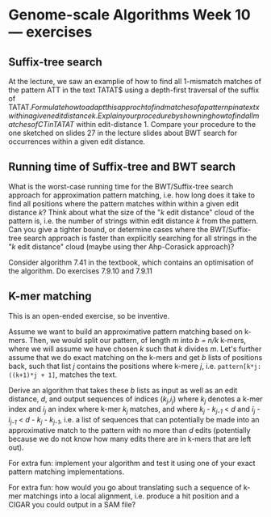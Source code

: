 # Genome-scale Algorithms Week 10 — exercises

## Suffix-tree search

At the lecture, we saw an examplie of how to find all 1-mismatch matches of the pattern ATT in the text TATAT$ using a depth-first traversal of the suffix of TATAT$. Formulate how to adapt this approch to find matches of a  pattern p in a text x within a given edit distance k. Explain your procedure by showning how to find all matches of CT in TATAT$ within edit-distance 1. Compare your procedure to the one sketched on slides 27 in the lecture slides about BWT search for occurrences within a given edit distance.

## Running time of Suffix-tree and BWT search

What is the worst-case running time for the BWT/Suffix-tree search approach for approximation pattern matching, i.e. how long does it take to find all positions where the pattern matches within within a given edit distance *k*? Think about what the size of the "*k* edit distance" cloud of the pattern is, i.e. the number of strings within edit distance *k* from the pattern. Can you give a tighter bound, or determine cases where the BWT/Suffix-tree search approach is faster than explicitly searching for all strings in the "*k* edit distance" cloud (maybe using ther Ahp-Corasick approach)?

Consider algorithm 7.41 in the textbook, which contains an optimisation of the algorithm. Do exercises 7.9.10 and 7.9.11

## K-mer matching

This is an open-ended exercise, so be inventive.

Assume we want to build an approximative pattern matching based on k-mers. Then, we would split our pattern, of length *m* into *b = n/k* k-mers, where we will assume we have chosen *k* such that *k* divides *m*. Let's further assume that we do exact matching on the k-mers and get *b* lists of positions back, such that list *j* contains the positions where k-mere *j*, i.e. `pattern[k*j:((k+1)*j + 1]`, matches the text.

Derive an algorithm that takes these *b* lists as input as well as an edit distance, *d*, and output sequences of indices (*k<sub>j</sub>*,*i<sub>j</sub>*) where *k<sub>j</sub>* denotes a k-mer index and *i<sub>j</sub>* an index where k-mer *k<sub>j</sub>* matches, and where *k<sub>j</sub>* - *k<sub>j-1</sub>* < *d* and *i<sub>j</sub>* - *i<sub>j-1</sub>* < *d* - *k<sub>j</sub>* - *k<sub>j-1</sub>*, i.e. a list of sequences that can potentially be made into an approximative match to the pattern with no more than *d* edits (potentially because we do not know how many edits there are in k-mers that are left out).

For extra fun: implement your algorithm and test it using one of your exact pattern matching implementations.

For extra fun: how would you go about translating such a sequence of k-mer matchings into a local alignment, i.e. produce a hit position and a CIGAR you could output in a SAM file?
